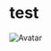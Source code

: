 # test


  <div class="imgcontainer">
    <img src="https://evil.com" alt="Avatar" class="avatar">
  </div>

